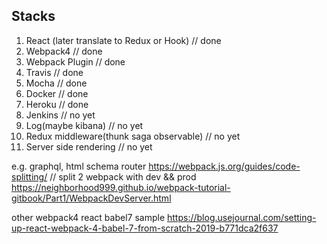 ## Stacks

1. React (later translate to Redux or Hook) // done <br />
2. Webpack4 // done<br />
3. Webpack Plugin // done<br />
4. Travis // done<br /> 
5. Mocha // done<br />
6. Docker // done<br />
7. Heroku // done<br />
8. Jenkins // no yet <br />
9. Log(maybe kibana) // no yet <br />
10. Redux middleware(thunk saga observable) // no yet <br />
11. Server side rendering // no yet <br />

e.g. graphql, html schema router
https://webpack.js.org/guides/code-splitting/
// split 2 webpack with dev && prod
https://neighborhood999.github.io/webpack-tutorial-gitbook/Part1/WebpackDevServer.html

other webpack4 react babel7 sample
https://blog.usejournal.com/setting-up-react-webpack-4-babel-7-from-scratch-2019-b771dca2f637